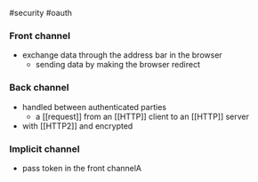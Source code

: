 #security #oauth

### Front channel
- exchange data through the address bar in the browser
	- sending data by making the browser redirect

### Back channel
- handled between authenticated parties
	- a [[request]] from an [[HTTP]] client to an [[HTTP]] server
- with [[HTTP2]] and encrypted

### Implicit channel
- pass token in the front channelA